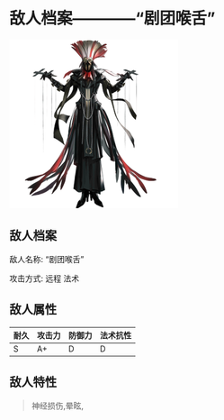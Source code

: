 # 敌人档案————“剧团喉舌”

![“剧团喉舌”](./eneIcons/“剧团喉舌”.png)

## 敌人档案

敌人名称: “剧团喉舌”

攻击方式: 远程 法术

## 敌人属性

| 耐久      | 攻击力  | 防御力 | 法术抗性 |
|---------|------|-----|------|
| S | A+ | D | D |

## 敌人特性
> 神经损伤,晕眩,
